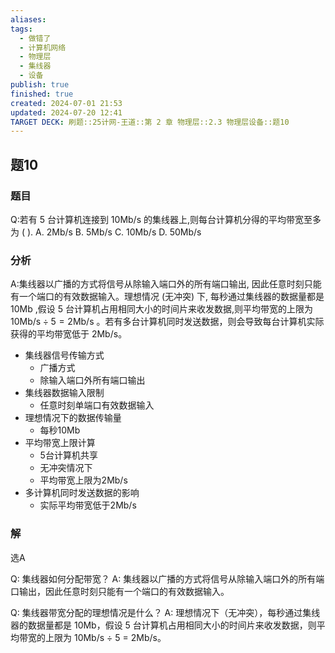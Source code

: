 ```yaml
---
aliases: 
tags:
  - 做错了
  - 计算机网络
  - 物理层
  - 集线器
  - 设备
publish: true
finished: true
created: 2024-07-01 21:53
updated: 2024-07-20 12:41
TARGET DECK: 刷题::25计网-王道::第 2 章 物理层::2.3 物理层设备::题10
---
```


## 题10
### 题目
Q:若有 5 台计算机连接到 ${10}\mathrm{{Mb}}/\mathrm{s}$ 的集线器上,则每台计算机分得的平均带宽至多为 ( ).
A. $2\mathrm{{Mb}}/\mathrm{s}$ B. $5\mathrm{{Mb}}/\mathrm{s}$ C. ${10}\mathrm{{Mb}}/\mathrm{s}$ D. ${50}\mathrm{{Mb}}/\mathrm{s}$
### 分析
A:集线器以广播的方式将信号从除输入端口外的所有端口输出, 因此任意时刻只能有一个端口的有效数据输入。理想情况 (无冲突) 下, 每秒通过集线器的数据量都是 ${10}\mathrm{{Mb}}$ ,假设 5 台计算机占用相同大小的时间片来收发数据,则平均带宽的上限为 ${10}\mathrm{{Mb}}/\mathrm{s} \div  5 = 2\mathrm{{Mb}}/\mathrm{s}$ 。若有多台计算机同时发送数据，则会导致每台计算机实际获得的平均带宽低于 2Mb/s。
- 集线器信号传输方式
  - 广播方式
  - 除输入端口外所有端口输出
- 集线器数据输入限制
  - 任意时刻单端口有效数据输入
- 理想情况下的数据传输量
  - 每秒10Mb
- 平均带宽上限计算
  - 5台计算机共享
  - 无冲突情况下
  - 平均带宽上限为2Mb/s
- 多计算机同时发送数据的影响
  - 实际平均带宽低于2Mb/s
### 解
选A
<!--ID: 1721475394757-->





Q: 集线器如何分配带宽？
A: 集线器以广播的方式将信号从除输入端口外的所有端口输出，因此任意时刻只能有一个端口的有效数据输入。
<!--ID: 1721475394762-->




Q: 集线器带宽分配的理想情况是什么？
A: 理想情况下（无冲突），每秒通过集线器的数据量都是 10Mb，假设 5 台计算机占用相同大小的时间片来收发数据，则平均带宽的上限为 10Mb/s ÷ 5 = 2Mb/s。
<!--ID: 1721475394767-->



